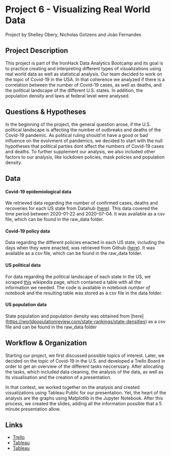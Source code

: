 # Project 6 - Visualizing Real World Data

Project by Shelley Obery, Nicholas Gotzens and João Fernandes

## Project Description

This project is part of the IronHack Data Analytics Bootcamp and its goal is to practice creating and interpreting different types of visualizations using real world data as well as statistical analysis. Our team decided to work on the topic of Covid-19 in the USA.
In that coherence we analyzed if there is a correlation between the number of Covid-19 cases, as well as deaths, and the political landscape of the different U.S. states. In addition, the population density and laws at federal level were analysed.

## Questions & Hypotheses

In the beginning of the project, the general question arose, if the U.S. political landscape is affecting the number of outbreaks and deaths of the Covid-19 pandemic. As political ruling should'nt have a good or bad influence on the evolvment of pandemics, we decided to start with the null hypotheses that political parties dont affect the numbers of Covid-19 cases and deaths. To further supplement our analysis, we also included other factors to our analysis, like lockdown policies, mask policies and population density.

## Data

#### Covid-19 epidemiological data

We retrieved data regarding the number of confirmed cases, deaths and recoveries for each US state from Datahub ([here](https://datahub.io/core/covid-19#resource-covid-19_zip)). This data covered the time period between 2020-01-22 and 2020-07-04. It was available as a csv file, which can be found in the raw_data folder.

#### Covid-19 policy data

Data regarding the different policies enacted in each US state, including the days when they were enacted, was retrieved from Github ([here](https://github.com/COVID19StatePolicy/SocialDistancing/blob/master/data/USstatesCov19distancingpolicy.csv)). It was available as a csv file, which can be found in the raw_data folder.

#### US political data

For data regarding the political landscape of each state in the US, we scraped [this](https://en.wikipedia.org/wiki/Political_party_strength_in_U.S._states) wikipedia page, which contained a table with all the information we needed. The code is available in notebook _number of notebook_ and the resulting table was stored as a csv file in the data folder.

#### US population data

State population and population density was obtained from [here] (https://worldpopulationreview.com/state-rankings/state-densities) as a csv file and can be found in the raw_data folder


## Workflow & Organization

Starting our project, we first discussed possible topics of interest. Later, we decided on the topic of Covid-19 in the U.S. and developed a Trello Board in order to get an overview of the different tasks neccerssary. After allocating the tasks, which included data cleaning, the analysis of the data, as well as its visualisation and the creation of a presentation. 

In that context, we worked together on the analysis and created visualizations using Tableau Public for our presentation. Yet, the heart of the analysis are the graphs using Matplotlib in the Jupyter Notebook. After this process, we created the slides, adding all the information possible that a 5 minute presentation allow. 


## Links

* [Trello](https://trello.com/b/vm5KySnv/week-6-project)
* [Tableau](https://public.tableau.com/profile/nicholas5299#!/vizhome/Week6Project_15941277490120/PopulationdensitywithinthestatesoftheUSAincorrelationwithconfirmedcasesofCovid-19)
* [Tableau](https://public.tableau.com/profile/nicholas5299#!/vizhome/LengthsofpolicyWeek6/Blatt1)

